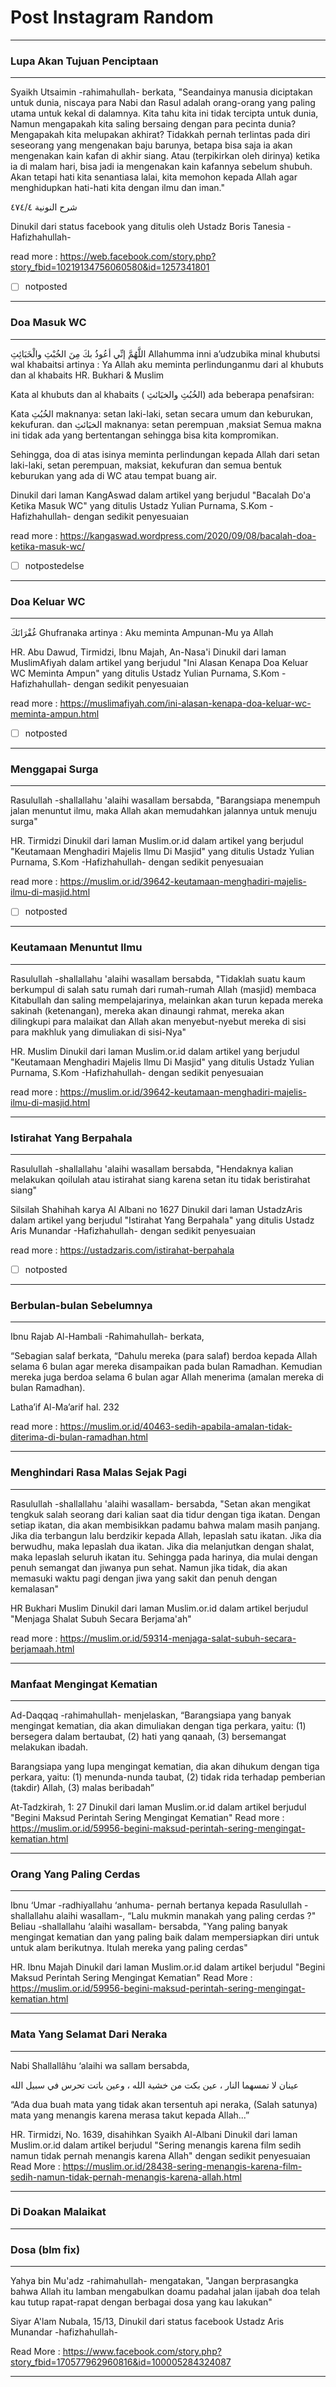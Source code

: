 # Post Instagram Random

___ 

### Lupa Akan Tujuan Penciptaan

___

Syaikh Utsaimin -rahimahullah- berkata,
"Seandainya manusia diciptakan untuk dunia, niscaya para Nabi dan Rasul adalah orang-orang yang paling utama untuk kekal di dalamnya.
Kita tahu kita ini tidak tercipta untuk dunia,
Namun mengapakah kita saling bersaing dengan para pecinta dunia?
Mengapakah kita melupakan akhirat?
Tidakkah pernah terlintas pada diri seseorang yang mengenakan baju barunya, betapa bisa saja ia akan mengenakan kain kafan di akhir siang.
Atau (terpikirkan oleh dirinya) ketika ia di malam hari, bisa jadi ia mengenakan kain kafannya sebelum shubuh.
Akan tetapi hati kita senantiasa lalai, kita memohon kepada Allah agar menghidupkan hati-hati kita dengan ilmu dan iman."

ﺷﺮﺡ ﺍلنونية ٤٧٤/٤

Dinukil dari status facebook
yang ditulis oleh Ustadz Boris Tanesia -Hafizhahullah- 

read more :
https://web.facebook.com/story.php?story_fbid=10219134756060580&id=1257341801

- [ ] notposted

___ 

### Doa Masuk WC

___

اللَّهُمَّ إنِّي أعُوذُ بكَ مِنَ الخُبْثِ والْخَبَائِثِ
Allahumma inni a’udzubika minal khubutsi wal khabaitsi
artinya : Ya Allah aku meminta perlindunganmu dari al khubuts dan al khabaits
HR. Bukhari & Muslim

Kata al khubuts dan al khabaits ( الخُبُثِ والخبَائثِ) ada beberapa penafsiran:

Kata الخُبُثِ maknanya: setan laki-laki, setan secara umum dan keburukan, kekufuran.
dan الخبَائثِ maknanya: setan perempuan ,maksiat
Semua makna ini tidak ada yang bertentangan sehingga bisa kita kompromikan.

Sehingga, doa di atas isinya meminta perlindungan kepada Allah dari setan laki-laki, setan perempuan, maksiat, kekufuran dan semua bentuk keburukan yang ada di WC atau tempat buang air.

Dinukil dari laman KangAswad dalam artikel yang berjudul "Bacalah Do'a Ketika Masuk WC"
yang ditulis Ustadz Yulian Purnama, S.Kom -Hafizhahullah- dengan sedikit penyesuaian

read more : https://kangaswad.wordpress.com/2020/09/08/bacalah-doa-ketika-masuk-wc/

- [ ] notpostedelse

___ 

### Doa Keluar WC

___

غُفْرَانَكَ
Ghufranaka
artinya : Aku meminta Ampunan-Mu ya Allah

HR. Abu Dawud, Tirmidzi, Ibnu Majah, An-Nasa'i
Dinukil dari laman MuslimAfiyah dalam artikel yang berjudul "Ini Alasan Kenapa Doa Keluar WC Meminta Ampun"
yang ditulis Ustadz Yulian Purnama, S.Kom -Hafizhahullah- dengan sedikit penyesuaian

read more : https://muslimafiyah.com/ini-alasan-kenapa-doa-keluar-wc-meminta-ampun.html

- [ ] notposted

___ 

### Menggapai Surga

___

Rasulullah -shallallahu 'alaihi wasallam bersabda,
"Barangsiapa menempuh jalan menuntut ilmu, maka Allah akan memudahkan jalannya untuk menuju surga"

HR. Tirmidzi
Dinukil dari laman Muslim.or.id dalam artikel yang berjudul "Keutamaan Menghadiri Majelis Ilmu Di Masjid"
yang ditulis Ustadz Yulian Purnama, S.Kom -Hafizhahullah- dengan sedikit penyesuaian

read more : https://muslim.or.id/39642-keutamaan-menghadiri-majelis-ilmu-di-masjid.html

- [ ] notposted

___ 

### Keutamaan Menuntut Ilmu
___
Rasulullah -shallallahu 'alaihi wasallam bersabda,
"Tidaklah suatu kaum berkumpul di salah satu rumah dari rumah-rumah Allah (masjid) membaca Kitabullah dan saling mempelajarinya, melainkan akan turun kepada mereka sakinah (ketenangan), mereka akan dinaungi rahmat, mereka akan dilingkupi para malaikat dan Allah akan menyebut-nyebut mereka di sisi para makhluk yang dimuliakan di sisi-Nya"

HR. Muslim
Dinukil dari laman Muslim.or.id dalam artikel yang berjudul "Keutamaan Menghadiri Majelis Ilmu Di Masjid"
yang ditulis Ustadz Yulian Purnama, S.Kom -Hafizhahullah- dengan sedikit penyesuaian

read more : https://muslim.or.id/39642-keutamaan-menghadiri-majelis-ilmu-di-masjid.html

___ 

### Istirahat Yang Berpahala
___
Rasulullah -shallallahu 'alaihi wasallam bersabda,
"Hendaknya kalian melakukan qoilulah atau istirahat siang karena setan itu tidak beristirahat siang"

Silsilah Shahihah karya Al Albani no 1627
Dinukil dari laman UstadzAris dalam artikel yang berjudul "Istirahat Yang Berpahala"
yang ditulis Ustadz Aris Munandar -Hafizhahullah- dengan sedikit penyesuaian

read more : https://ustadzaris.com/istirahat-berpahala

- [ ] notposted

___

### Berbulan-bulan Sebelumnya

___

Ibnu Rajab Al-Hambali -Rahimahullah- berkata,

“Sebagian salaf berkata, “Dahulu mereka (para salaf) berdoa kepada Allah selama 6 bulan agar mereka disampaikan pada bulan Ramadhan. Kemudian mereka juga berdoa selama 6 bulan agar Allah menerima (amalan mereka di bulan Ramadhan).

Latha’if Al-Ma’arif hal. 232

read more : https://muslim.or.id/40463-sedih-apabila-amalan-tidak-diterima-di-bulan-ramadhan.html

___

### Menghindari Rasa Malas Sejak Pagi
___

Rasulullah -shallallahu 'alaihi wasallam- bersabda,
"Setan akan mengikat tengkuk salah seorang dari kalian saat dia tidur dengan tiga ikatan. Dengan setiap ikatan, dia akan membisikkan padamu bahwa malam masih panjang. Jika dia terbangun lalu berdzikir kepada Allah, lepaslah satu ikatan. Jika dia berwudhu, maka lepaslah dua ikatan. Jika dia melanjutkan dengan shalat, maka lepaslah seluruh ikatan itu. Sehingga pada harinya, dia mulai dengan penuh semangat dan jiwanya pun sehat. Namun jika tidak, dia akan memasuki waktu pagi dengan jiwa yang sakit dan penuh dengan kemalasan"

HR Bukhari Muslim
Dinukil dari laman Muslim.or.id dalam artikel berjudul "Menjaga Shalat Subuh Secara Berjama'ah"

read more : https://muslim.or.id/59314-menjaga-salat-subuh-secara-berjamaah.html
___

### Manfaat Mengingat Kematian
___
Ad-Daqqaq -rahimahullah- menjelaskan,
“Barangsiapa yang banyak mengingat kematian, dia akan dimuliakan dengan tiga perkara, yaitu: (1) bersegera dalam bertaubat, (2) hati yang qanaah, (3) bersemangat melakukan ibadah.

Barangsiapa yang lupa mengingat kematian, dia akan dihukum dengan tiga perkara, yaitu: (1) menunda-nunda taubat, (2) tidak rida terhadap pemberian (takdir) Allah, (3) malas beribadah” 

At-Tadzkirah, 1: 27
Dinukil dari laman Muslim.or.id dalam artikel berjudul "Begini Maksud Perintah Sering Mengingat Kematian"
Read more : https://muslim.or.id/59956-begini-maksud-perintah-sering-mengingat-kematian.html
___

### Orang Yang Paling Cerdas
___
Ibnu ‘Umar -radhiyallahu ‘anhuma- pernah bertanya kepada Rasulullah -shallallahu alaihi wasallam-,
“Lalu mukmin manakah yang paling cerdas ?"
Beliau -shallallahu ‘alaihi wasallam- bersabda, 
"Yang paling banyak mengingat kematian dan yang paling baik dalam mempersiapkan diri untuk  untuk alam berikutnya. Itulah mereka yang paling cerdas" 

HR. Ibnu Majah
Dinukil dari laman Muslim.or.id dalam artikel berjudul "Begini Maksud Perintah Sering Mengingat Kematian"
Read More : https://muslim.or.id/59956-begini-maksud-perintah-sering-mengingat-kematian.html
___

### Mata Yang Selamat Dari Neraka
___
Nabi Shallallâhu ‘alaihi wa sallam bersabda,

عينان لا تمسهما النار ، عين بكت من خشية الله ، وعين باتت تحرس في سبيل الله

“Ada dua buah mata yang tidak akan tersentuh api neraka, (Salah satunya) mata yang menangis karena merasa takut kepada Allah...” 


HR. Tirmidzi, No. 1639, disahihkan Syaikh Al-Albani 
Dinukil dari laman Muslim.or.id dalam artikel berjudul "Sering menangis karena film sedih namun tidak pernah menangis karena Allah" dengan sedikit penyesuaian 
Read More : https://muslim.or.id/28438-sering-menangis-karena-film-sedih-namun-tidak-pernah-menangis-karena-allah.html
___
### Di Doakan Malaikat


___
### Dosa (blm fix)
___
Yahya bin Mu'adz -rahimahullah- mengatakan,
"Jangan berprasangka bahwa Allah itu lamban mengabulkan doamu padahal jalan ijabah doa telah kau tutup rapat-rapat dengan berbagai dosa yang kau lakukan"

Siyar A'lam Nubala, 15/13, 
Dinukil dari status facebook Ustadz Aris Munandar -hafizhahullah-

Read More : https://www.facebook.com/story.php?story_fbid=170577962960816&id=100005284324087
___
